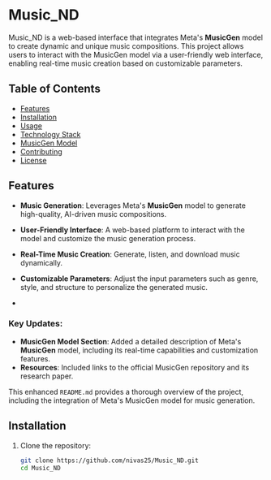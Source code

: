 # Music_ND

Music_ND is a web-based interface that integrates Meta's **MusicGen** model to create dynamic and unique music compositions. This project allows users to interact with the MusicGen model via a user-friendly web interface, enabling real-time music creation based on customizable parameters.

## Table of Contents

- [Features](#features)
- [Installation](#installation)
- [Usage](#usage)
- [Technology Stack](#technology-stack)
- [MusicGen Model](#musicgen-model)
- [Contributing](#contributing)
- [License](#license)

## Features

- **Music Generation**: Leverages Meta's **MusicGen** model to generate high-quality, AI-driven music compositions.
- **User-Friendly Interface**: A web-based platform to interact with the model and customize the music generation process.
- **Real-Time Music Creation**: Generate, listen, and download music dynamically.
- **Customizable Parameters**: Adjust the input parameters such as genre, style, and structure to personalize the generated music.

- 
### Key Updates:
- **MusicGen Model Section**: Added a detailed description of Meta's **MusicGen** model, including its real-time capabilities and customization features.
- **Resources**: Included links to the official MusicGen repository and its research paper.

This enhanced `README.md` provides a thorough overview of the project, including the integration of Meta's MusicGen model for music generation.


## Installation

1. Clone the repository:
   ```bash
   git clone https://github.com/nivas25/Music_ND.git
   cd Music_ND

